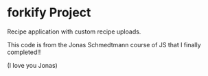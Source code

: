 # forkify Project

Recipe application with custom recipe uploads.

This code is from the Jonas Schmedtmann course of JS that I finally completed!!

(I love you Jonas)
